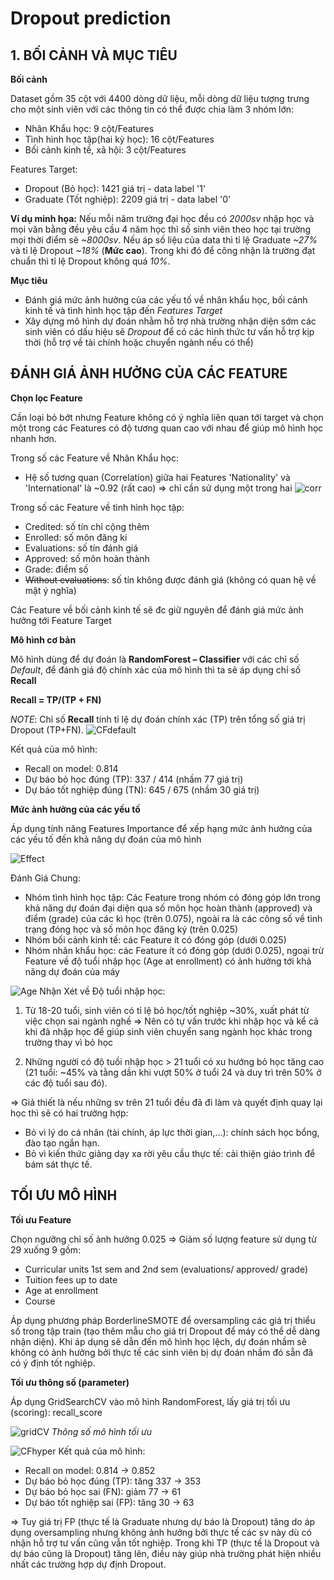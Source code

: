 
# Dropout prediction

## 1. BỐI CẢNH VÀ MỤC TIÊU
__Bối cảnh__

Dataset gồm 35 cột với 4400 dòng dữ liệu, mỗi dòng dữ liệu tượng trưng cho một sinh viên với các thông tin có thể được chia làm 3 nhóm lớn:
+ Nhân Khẩu học: 9 cột/Features
+ Tình hình học tập(hai kỳ học): 16 cột/Features
+ Bối cảnh kinh tế, xã hội: 3 cột/Features

Features Target: 
- Dropout (Bỏ học): 1421 giá trị - data label '1'
- Graduate (Tốt nghiệp): 2209 giá trị - data label '0'

__Ví dụ minh họa:__ Nếu mỗi năm trường đại học đều có _2000sv_ nhập học và mọi văn bằng đều yêu cầu 4 năm học thì số sinh viên theo học tại trường mọi thời điểm sẽ _~8000sv_. Nếu áp số liệu của data thì tỉ lệ Graduate _~27%_ và tỉ lệ Dropout _~18%_ (__Mức cao__). Trong khi đó để công nhận là trường đạt chuẩn thì tỉ lệ Dropout không quá _10%_.

__Mục tiêu__
- Đánh giá mức ảnh hưởng của các yếu tố về nhân khẩu học, bối cảnh kinh tế và tình hình học tập đến _Features Target_
- Xây dựng mô hình dự đoán nhằm hỗ trợ nhà trường nhận diện sớm các sinh viên có dấu hiệu sẽ _Dropout_ để có các hình thức tư vấn hỗ trợ kịp thời (hỗ trợ về tài chính hoặc chuyển ngành nếu có thể)

## ĐÁNH GIÁ ẢNH HƯỞNG CỦA CÁC FEATURE
__Chọn lọc Feature__

Cần loại bỏ bớt nhưng Feature không có ý nghĩa liên quan tới target và chọn một trong các Features có độ tương quan cao với nhau để giúp mô hình học nhanh hơn.

Trong số các Feature về Nhân Khẩu học:
- Hệ số tương quan (Correlation) giữa hai Features 'Nationality' và 'International' là ~0.92 (rất cao) => chỉ cần sử dụng một trong hai
![corr](https://github.com/vp1082000/Dropout-Prediction/assets/143709845/c52edf9b-0d22-48f3-b02e-dc92a3d022fd)


Trong số các Feature về tình hình học tập:
- Credited: số tín chỉ cộng thêm
- Enrolled: số môn đăng kí 
- Evaluations:  số tín đánh giá 
- Approved: số môn hoàn thành
- Grade: điểm số
- ~~Without evaluations~~: số tín không được đánh giá (không có quan hệ về mặt ý nghĩa)

Các Feature về bối cảnh kinh tế sẽ đc giữ nguyên để đánh giá mức ảnh hưởng tới Feature Target

__Mô hình cơ bản__

Mô hình dùng để dự đoán là __RandomForest – Classifier__ với các chỉ số _Default_, để đánh giá độ chính xác của mô hình thì ta sẽ áp dụng chỉ số __Recall__

__Recall = TP/(TP + FN)__

_NOTE_: Chỉ số __Recall__ tính tỉ lệ dự đoán chính xác (TP) trên tổng số giá trị Dropout (TP+FN).
![CFdefault](https://github.com/vp1082000/Dropout-Prediction/assets/143709845/a4e9e39f-14aa-4639-8c1a-865c146380c0)

Kết quả của mô hình:
- Recall on model:  0.814
- Dự báo bỏ học đúng (TP):   337 / 414 (nhầm 77 giá trị)
- Dự báo tốt nghiệp đúng (TN):   645 / 675 (nhầm 30 giá trị)

__Mức ảnh hưởng của các yếu tố__

Áp dụng tính năng Features Importance để xếp hạng mức ảnh hưởng của các yếu tố đến khả năng dự đoán của mô hình

![Effect](https://github.com/vp1082000/Dropout-Prediction/assets/143709845/f44becb7-db3b-44e9-8e81-4cac499ef1b4)

Đánh Giá Chung:
- Nhóm tình hình học tập: Các Feature trong nhóm có đóng góp lớn trong khả năng dự đoán đại diện qua số môn học hoàn thành (approved) và điểm (grade) của các kì học (trên 0.075), ngoài ra là các công số về tình trạng đóng học và số môn học đăng ký (trên 0.025)
- Nhóm bối cảnh kinh tế: các Feature ít có đóng góp (dưới 0.025)
- Nhóm nhân khẩu học: các Feature ít có đóng góp (dưới 0.025), ngoại trừ Feature về độ tuổi nhập học (Age at enrollment) có ảnh hưởng tới khả năng dự đoán của máy

![Age](https://github.com/vp1082000/Dropout-Prediction/assets/143709845/8a34c7a5-9208-499e-b515-4bbd29304287)
Nhận Xét về Độ tuổi nhập học:
1. Từ 18-20 tuổi, sinh viên có tỉ lệ bỏ học/tốt nghiệp ~30%, xuất phát từ việc chọn sai ngành nghề
=> Nên có tự vấn trước khi nhập học và kể cả khi đã nhập học để giúp sinh viên chuyển sang ngành học khác trong trường thay vì bỏ học

2. Những người có độ tuồi nhập học > 21 tuổi có xu hướng bỏ học tăng cao (21 tuổi: ~45% và tằng dần khi vượt 50% ở tuổi 24 và duy trì trên 50% ở các độ tuổi sau đó).

=> Giả thiết là nếu những sv trên 21 tuổi đều đã đi làm và quyết định quay lại học thì sẽ có hai trưởng hợp:
- Bỏ vì lý do cá nhân (tài chính, áp lực thời gian,…): chính sách học bổng, đào tạo ngắn hạn.
- Bỏ vì kiến thức giảng dạy xa rời yêu cầu thực tế: cải thiện giáo trình để bám sát thực tế.

## TỐI ƯU MÔ HÌNH 
__Tối ưu Feature__ 

Chọn ngưỡng chỉ số ảnh hưởng 0.025 => Giảm số lượng feature sử dụng từ 29 xuống 9 gồm:
- Curricular units 1st sem and 2nd sem (evaluations/ approved/ grade)
- Tuition fees up to date
- Age at enrollment
- Course

Áp dụng phương pháp BorderlineSMOTE để oversampling các giá trị thiểu số trong tập train (tạo thêm mẫu cho giá trị Dropout để máy có thể dễ dàng nhận diện). Khi áp dụng sẽ dẫn đến mô hình học lệch, dự đoán nhầm sẽ không có ảnh hưởng bởi thực tế các sinh viên bị dự đoán nhầm đó sẵn đã có ý định tốt nghiệp.

__Tối ưu thông số (parameter)__

Áp dụng GridSearchCV vào mô hình RandomForest, lấy giá trị tối ưu (scoring): recall_score


![gridCV](https://github.com/vp1082000/Dropout-Prediction/assets/143709845/ef9da79f-d388-4534-a6f8-249a8ca3354f)
_Thông số mô hình tối ưu_


![CFhyper](https://github.com/vp1082000/Dropout-Prediction/assets/143709845/71552bf5-3b2e-497a-9a1b-05584d2a2646)
Kết quả của mô hình:
- Recall on model:  0.814  ->  0.852
- Dự báo bỏ học đúng (TP):  tăng 337  ->  353
- Dự báo bỏ học sai (FN): giảm 77  ->  61
- Dự báo tốt nghiệp sai (FP): tăng 30 -> 63   

=> Tuy giá trị FP (thực tế là Graduate nhưng dự báo là Dropout) tăng do áp dụng oversampling nhưng không ảnh hưởng bởi thực tế các sv này dù có nhận hỗ trợ tư vấn cũng vẫn tốt nghiệp. Trong khi TP (thực tế là Dropout và dự báo cũng là Dropout) tăng lên, điều này giúp nhà trường phát hiện nhiều nhất các trường hợp dự định Dropout. 






















